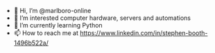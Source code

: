 - 👋 Hi, I’m @marlboro-online
- 👀 I’m interested computer hardware, servers and automations
- 🌱 I’m currently learning Python
- 📫 How to reach me at https://www.linkedin.com/in/stephen-booth-1496b522a/

<!---
marlboro-online/marlboro-online is a ✨ special ✨ repository because its `README.md` (this file) appears on your GitHub profile.
You can click the Preview link to take a look at your changes.
--->
